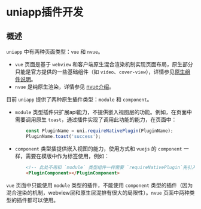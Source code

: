 # uniapp插件开发

## 概述

`uniapp` 中有两种页面类型：`vue` 和 `nvue`。

 - `vue` 页面是基于 `webview` 和客户端原生混合渲染机制实现页面布局，原生部分只能是官方提供的一些基础组件（如 `video`、`cover-view`），详情参见[原生组件说明](https://uniapp.dcloud.io/component/native-component)。
 - `nvue` 是纯原生渲染，详情参见 [nvue介绍](https://uniapp.dcloud.io/nvue-outline)。

 目前 `uniapp` 提供了两种原生插件类型：`module` 和 `component`。
 
 - `module` 类型插件只扩展api能力，不提供嵌入视图层的功能。例如，在页面中需要调用原生 `toast`，通过插件实现了调用此功能的能力，在页面中：
    ```javascript
        const PluginName = uni.requireNativePlugin(PluginName);
        PluginName.toast('success');
    ```
- `component` 类型插提供嵌入视图的能力，使用方式和 `vuejs` 的 `component` 一样，需要在模版中作为标签使用，例如：
    ```html
        <!-- 此处不用和 `module` 类型组件一样需要 `requireNativePlugin`先引入，直接使用就可以了 -->
        <PluginComponent></PluginComponent>
    ```

`vue` 页面中只能使用 `module` 类型的插件，不能使用 `component` 类型的插件（因为混合渲染的机制，webview层和原生层混排有很大的局限性）。`nvue` 页面中两种类型的插件都可以使用。



